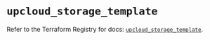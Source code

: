 # `upcloud_storage_template`

Refer to the Terraform Registry for docs: [`upcloud_storage_template`](https://registry.terraform.io/providers/upcloudltd/upcloud/5.11.2/docs/resources/storage_template).
